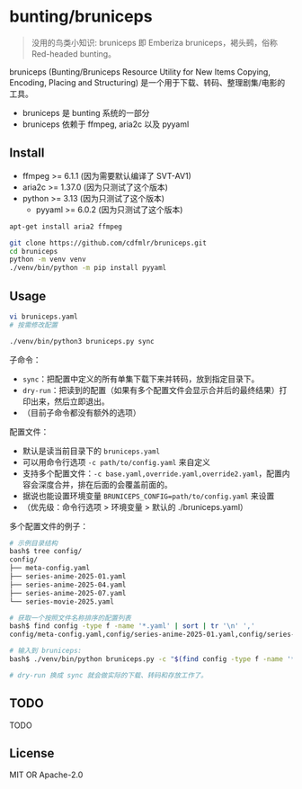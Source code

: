# bunting/bruniceps

> 没用的鸟类小知识: bruniceps 即 Emberiza bruniceps，褐头鹀，俗称 Red-headed bunting。

bruniceps (Bunting/Bruniceps Resource Utility for New Items Copying, Encoding, Placing and Structuring) 是一个用于下载、转码、整理剧集/电影的工具。

- bruniceps 是 bunting 系统的一部分
- bruniceps 依赖于 ffmpeg, aria2c 以及 pyyaml

## Install

- ffmpeg >= 6.1.1 (因为需要默认编译了 SVT-AV1)
- aria2c >= 1.37.0 (因为只测试了这个版本)
- python >= 3.13 (因为只测试了这个版本)
   - pyyaml >= 6.0.2 (因为只测试了这个版本)

```bash
apt-get install aria2 ffmpeg

git clone https://github.com/cdfmlr/bruniceps.git
cd bruniceps
python -m venv venv
./venv/bin/python -m pip install pyyaml
```

## Usage

```bash
vi bruniceps.yaml
# 按需修改配置

./venv/bin/python3 bruniceps.py sync
```

子命令：

- `sync`：把配置中定义的所有单集下载下来并转码，放到指定目录下。
- `dry-run`：把读到的配置（如果有多个配置文件会显示合并后的最终结果）打印出来，然后立即退出。
- （目前子命令都没有额外的选项）

配置文件：

- 默认是读当前目录下的 `bruniceps.yaml`
- 可以用命令行选项 `-c path/to/config.yaml` 来自定义
- 支持多个配置文件：`-c base.yaml,override.yaml,override2.yaml`，配置内容会深度合并，排在后面的会覆盖前面的。
- 据说也能设置环境变量 `BRUNICEPS_CONFIG=path/to/config.yaml` 来设置
- （优先级：命令行选项 > 环境变量 > 默认的 ./bruniceps.yaml）

多个配置文件的例子：

```bash
# 示例目录结构
bash$ tree config/
config/
├── meta-config.yaml
├── series-anime-2025-01.yaml
├── series-anime-2025-04.yaml
├── series-anime-2025-07.yaml
└── series-movie-2025.yaml

# 获取一个按照文件名称排序的配置列表
bash$ find config -type f -name '*.yaml' | sort | tr '\n' ','
config/meta-config.yaml,config/series-anime-2025-01.yaml,config/series-anime-2025-04.yaml,config/series-anime-2025-07.yaml,config/series-movie-2025.yaml,

# 输入到 bruniceps:
bash$ ./venv/bin/python bruniceps.py -c "$(find config -type f -name '*.yaml' | sort | tr '\n' ',')" dry-run

# dry-run 换成 sync 就会做实际的下载、转码和存放工作了。
```

## TODO

TODO

## License

MIT OR Apache-2.0

